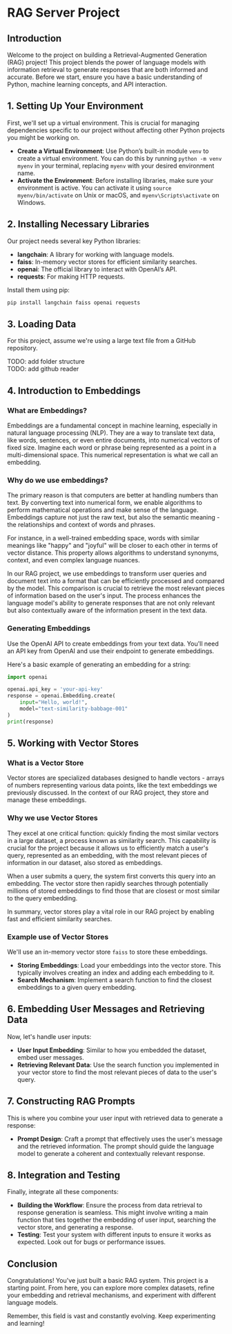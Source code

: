 # RAG Server Project

## Introduction

Welcome to the project on building a Retrieval-Augmented Generation (RAG) project! This project blends the power of language models with information retrieval to generate responses that are both informed and accurate. Before we start, ensure you have a basic understanding of Python, machine learning concepts, and API interaction.

## 1. Setting Up Your Environment

First, we'll set up a virtual environment. This is crucial for managing dependencies specific to our project without affecting other Python projects you might be working on.

- **Create a Virtual Environment**: Use Python’s built-in module `venv` to create a virtual environment. You can do this by running `python -m venv myenv` in your terminal, replacing `myenv` with your desired environment name.
- **Activate the Environment**: Before installing libraries, make sure your environment is active. You can activate it using `source myenv/bin/activate` on Unix or macOS, and `myenv\Scripts\activate` on Windows.

## 2. Installing Necessary Libraries

Our project needs several key Python libraries:

- **langchain**: A library for working with language models.
- **faiss**: In-memory vector stores for efficient similarity searches.
- **openai**: The official library to interact with OpenAI’s API.
- **requests**: For making HTTP requests.

Install them using pip:

```bash
pip install langchain faiss openai requests
```

## 3. Loading Data

For this project, assume we're using a large text file from a GitHub repository.

TODO: add folder structure  
TODO: add github reader  

## 4. Introduction to Embeddings

### What are Embeddings?

Embeddings are a fundamental concept in machine learning, especially in natural language processing (NLP). They are a way to translate text data, like words, sentences, or even entire documents, into numerical vectors of fixed size. Imagine each word or phrase being represented as a point in a multi-dimensional space. This numerical representation is what we call an embedding.

### Why do we use embeddings?

The primary reason is that computers are better at handling numbers than text. By converting text into numerical form, we enable algorithms to perform mathematical operations and make sense of the language. Embeddings capture not just the raw text, but also the semantic meaning - the relationships and context of words and phrases.

For instance, in a well-trained embedding space, words with similar meanings like "happy" and "joyful" will be closer to each other in terms of vector distance. This property allows algorithms to understand synonyms, context, and even complex language nuances.

In our RAG project, we use embeddings to transform user queries and document text into a format that can be efficiently processed and compared by the model. This comparison is crucial to retrieve the most relevant pieces of information based on the user's input. The process enhances the language model's ability to generate responses that are not only relevant but also contextually aware of the information present in the text data.

### Generating Embeddings

Use the OpenAI API to create embeddings from your text data. You'll need an API key from OpenAI and use their endpoint to generate embeddings.

Here's a basic example of generating an embedding for a string:
  
  ```python
  import openai

  openai.api_key = 'your-api-key'
  response = openai.Embedding.create(
      input="Hello, world!",
      model="text-similarity-babbage-001"
  )
  print(response)
  ```

## 5. Working with Vector Stores

### What is a Vector Store

Vector stores are specialized databases designed to handle vectors - arrays of numbers representing various data points, like the text embeddings we previously discussed. In the context of our RAG project, they store and manage these embeddings.

### Why we use Vector Stores

They excel at one critical function: quickly finding the most similar vectors in a large dataset, a process known as similarity search. This capability is crucial for the project because it allows us to efficiently match a user's query, represented as an embedding, with the most relevant pieces of information in our dataset, also stored as embeddings.

When a user submits a query, the system first converts this query into an embedding. The vector store then rapidly searches through potentially millions of stored embeddings to find those that are closest or most similar to the query embedding.

In summary, vector stores play a vital role in our RAG project by enabling fast and efficient similarity searches.

### Example use of Vector Stores

We'll use an in-memory vector store `faiss` to store these embeddings.

- **Storing Embeddings**: Load your embeddings into the vector store. This typically involves creating an index and adding each embedding to it.
- **Search Mechanism**: Implement a search function to find the closest embeddings to a given query embedding.

## 6. Embedding User Messages and Retrieving Data

Now, let's handle user inputs:

- **User Input Embedding**: Similar to how you embedded the dataset, embed user messages.
- **Retrieving Relevant Data**: Use the search function you implemented in your vector store to find the most relevant pieces of data to the user's query.

## 7. Constructing RAG Prompts

This is where you combine your user input with retrieved data to generate a response:

- **Prompt Design**: Craft a prompt that effectively uses the user's message and the retrieved information. The prompt should guide the language model to generate a coherent and contextually relevant response.

## 8. Integration and Testing

Finally, integrate all these components:

- **Building the Workflow**: Ensure the process from data retrieval to response generation is seamless. This might involve writing a main function that ties together the embedding of user input, searching the vector store, and generating a response.
- **Testing**: Test your system with different inputs to ensure it works as expected. Look out for bugs or performance issues.

## Conclusion

Congratulations! You've just built a basic RAG system. This project is a starting point. From here, you can explore more complex datasets, refine your embedding and retrieval mechanisms, and experiment with different language models.

Remember, this field is vast and constantly evolving. Keep experimenting and learning!
